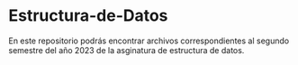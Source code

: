 # Estructura-de-Datos
En este repositorio podrás encontrar archivos correspondientes al segundo semestre del año 2023 de la asginatura de estructura de datos.
